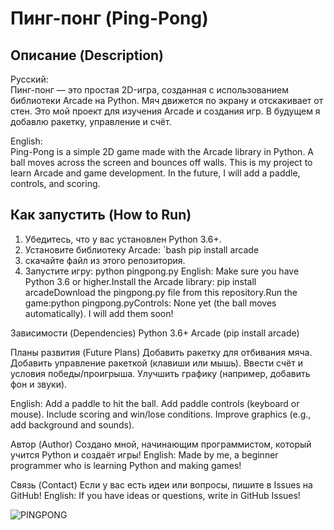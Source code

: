 # Пинг-понг (Ping-Pong)

## Описание (Description)

Русский:  
Пинг-понг — это простая 2D-игра, созданная с использованием библиотеки Arcade на Python. Мяч движется по экрану и отскакивает от стен. Это мой проект для изучения Arcade и создания игр. В будущем я добавлю ракетку, управление и счёт.

English:  
Ping-Pong is a simple 2D game made with the Arcade library in Python. A ball moves across the screen and bounces off walls. This is my project to learn Arcade and game development. In the future, I will add a paddle, controls, and scoring.

## Как запустить (How to Run)

1. Убедитесь, что у вас установлен Python 3.6+.
2. Установите библиотеку Arcade:
   `bash
   pip install arcade
3. скачайте файл из этого репозитория.
4. Запустите игру: python pingpong.py
English:
Make sure you have Python 3.6 or higher.Install the Arcade library:
pip install arcadeDownload the pingpong.py
file from this repository.Run the game:python pingpong.pyControls:
None yet (the ball moves automatically). I will add them soon!

Зависимости (Dependencies)
Python 3.6+
Arcade (pip install arcade)

Планы развития (Future Plans)
Добавить ракетку для отбивания мяча.
Добавить управление ракеткой (клавиши или мышь).
Ввести счёт и условия победы/проигрыша.
Улучшить графику (например, добавить фон и звуки).

English:
Add a paddle to hit the ball.
Add paddle controls (keyboard or mouse).
Include scoring and win/lose conditions.
Improve graphics (e.g., add background and sounds).

Автор (Author)
Создано мной, начинающим программистом, который учится Python и создаёт игры!
English: Made by me, a beginner programmer who is learning Python and making games!

Связь (Contact)
Если у вас есть идеи или вопросы, пишите в Issues на GitHub!
English: If you have ideas or questions, write in GitHub Issues!

![PINGPONG](https://cdn.pixabay.com/photo/2019/06/22/11/21/table-tennis-4291378_960_720.jpg)
